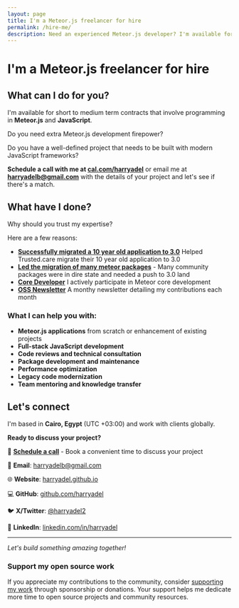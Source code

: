 ```yaml
---
layout: page
title: I'm a Meteor.js freelancer for hire
permalink: /hire-me/
description: Need an experienced Meteor.js developer? I'm available for short to medium term contracts involving Meteor.js, Node.js, and JavaScript development.
---
```


# I'm a Meteor.js freelancer for hire

## What can I do for you?

I'm available for short to medium term contracts that involve programming in **Meteor.js** and **JavaScript**.

Do you need extra Meteor.js development firepower?

Do you have a well-defined project that needs to be built with modern JavaScript frameworks?

**Schedule a call with me at [cal.com/harryadel](https://cal.com/harryadel)** or email me at **harryadelb@gmail.com** with the details of your project and let's see if there's a match.

## What have I done?

Why should you trust my expertise?

Here are a few reasons:

* **[Successfully migrated a 10 year old application to 3.0](https://dev.to/meteor/the-meteor-30-migration-a-space-exploration-mission-3gb5)** Helped Trusted.care migrate their 10 year old application to 3.0
* **[Led the migration of many meteor packages](https://forums.meteor.com/t/looking-for-help-migrating-packages-to-meteor-3-0/60985)** - Many community packages were in dire state and needed a push to 3.0 land
* **[Core Developer](https://github.com/meteor/meteor/pulls?q=is%3Apr+author%3Aharryadel)** I actively participate in Meteor core development 
* **[OSS Newsletter](https://harryadel.github.io/tags/#oss)** A monthy newsletter detailing my contributions each month

### What I can help you with:
- **Meteor.js applications** from scratch or enhancement of existing projects
- **Full-stack JavaScript development**
- **Code reviews and technical consultation**
- **Package development and maintenance**
- **Performance optimization**
- **Legacy code modernization**
- **Team mentoring and knowledge transfer**

## Let's connect

I'm based in **Cairo, Egypt** (UTC +03:00) and work with clients globally.

**Ready to discuss your project?**

📅 **[Schedule a call](https://cal.com/harryadel)** - Book a convenient time to discuss your project

📧 **Email**: harryadelb@gmail.com

🌐 **Website**: [harryadel.github.io](https://harryadel.github.io)

💻 **GitHub**: [github.com/harryadel](https://github.com/harryadel)

🐦 **X/Twitter**: [@harryadel2](https://twitter.com/harryadel2)

💼 **LinkedIn**: [linkedin.com/in/harryadel](https://linkedin.com/in/harryadel)

---

*Let's build something amazing together!*

### Support my open source work

If you appreciate my contributions to the community, consider [supporting my work](/support/) through sponsorship or donations. Your support helps me dedicate more time to open source projects and community resources.